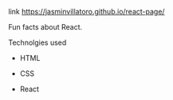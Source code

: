 link https://jasminvillatoro.github.io/react-page/

Fun facts about React.

Technolgies used

- HTML

- CSS

- React

